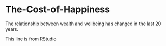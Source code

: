 # The-Cost-of-Happiness
The relationship between wealth and wellbeing has changed in the last 20 years.  

This line is from RStudio